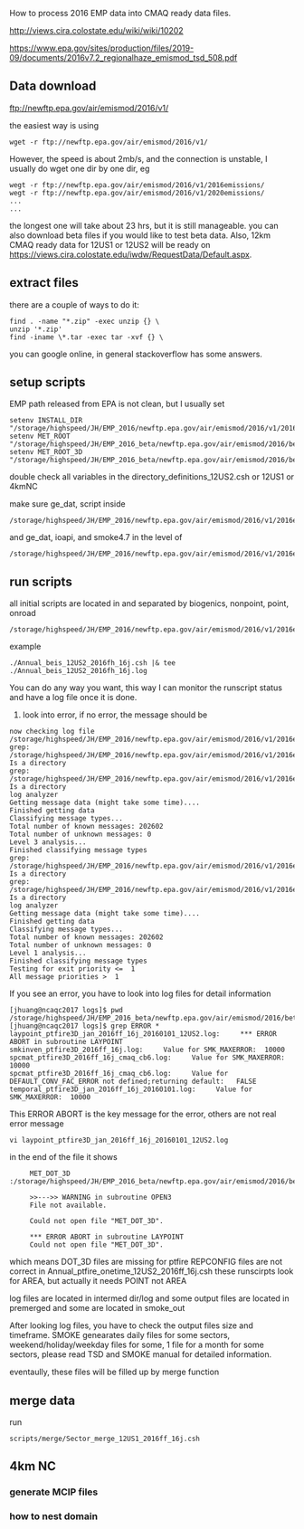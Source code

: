 How to process 2016 EMP data into CMAQ ready data files.

http://views.cira.colostate.edu/wiki/wiki/10202

https://www.epa.gov/sites/production/files/2019-09/documents/2016v7.2_regionalhaze_emismod_tsd_508.pdf

## Data download
ftp://newftp.epa.gov/air/emismod/2016/v1/

the easiest way is using 
```
wget -r ftp://newftp.epa.gov/air/emismod/2016/v1/
```

However, the speed is about 2mb/s, and the connection is unstable, I usually do wget one dir by one dir, eg
```
wegt -r ftp://newftp.epa.gov/air/emismod/2016/v1/2016emissions/
wegt -r ftp://newftp.epa.gov/air/emismod/2016/v1/2020emissions/
...
...
```
the longest one will take about 23 hrs, but it is still manageable. you can also download beta files if you would like to test beta data. Also, 12km CMAQ ready data for 12US1 or 12US2 will be ready on https://views.cira.colostate.edu/iwdw/RequestData/Default.aspx.

## extract files

there are a couple of ways to do it:
```
find . -name "*.zip" -exec unzip {} \
unzip '*.zip'
find -iname \*.tar -exec tar -xvf {} \
```
you can google online, in general stackoverflow has some answers.

## setup scripts
EMP path released from EPA is not clean, but I usually set
```
setenv INSTALL_DIR "/storage/highspeed/JH/EMP_2016/newftp.epa.gov/air/emismod/2016/v1/2016emissions"
setenv MET_ROOT "/storage/highspeed/JH/EMP_2016_beta/newftp.epa.gov/air/emismod/2016/beta/met_for_emissions/12US2"
setenv MET_ROOT_3D "/storage/highspeed/JH/EMP_2016_beta/newftp.epa.gov/air/emismod/2016/beta/met_for_emissions/12US2"
```
double check all variables in the directory_definitions_12US2.csh or 12US1 or 4kmNC

make sure ge_dat, script inside 
```
/storage/highspeed/JH/EMP_2016/newftp.epa.gov/air/emismod/2016/v1/2016emissions/2016fh_16j
```
and ge_dat, ioapi, and smoke4.7 in the level of 
```
/storage/highspeed/JH/EMP_2016/newftp.epa.gov/air/emismod/2016/v1/2016emissions
```
## run scripts
all initial scripts are located in and separated by biogenics, nonpoint, point, onroad
```
/storage/highspeed/JH/EMP_2016/newftp.epa.gov/air/emismod/2016/v1/2016emissions/2016fh_16j/scripts
```
example
```
./Annual_beis_12US2_2016fh_16j.csh |& tee ./Annual_beis_12US2_2016fh_16j.log
```
You can do any way you want, this way I can monitor the runscript status and have a log file once it is done.

1. look into error, if no error, the message should be
```
now checking log file /storage/highspeed/JH/EMP_2016/newftp.epa.gov/air/emismod/2016/v1/2016emissions/2016fh_16j/intermed/beis/logs/smkmerge_beis_2016fh_16j_20161231_12US2_cmaq_cb6.log
grep: /storage/highspeed/JH/EMP_2016/newftp.epa.gov/air/emismod/2016/v1/2016emissions/2016fh_16j/intermed/beis/logs: Is a directory
grep: /storage/highspeed/JH/EMP_2016/newftp.epa.gov/air/emismod/2016/v1/2016emissions/2016fh_16j/intermed/beis/logs: Is a directory
log analyzer
Getting message data (might take some time)....
Finished getting data
Classifying message types...
Total number of known messages: 202602
Total number of unknown messages: 0
Level 3 analysis...
Finished classifying message types
grep: /storage/highspeed/JH/EMP_2016/newftp.epa.gov/air/emismod/2016/v1/2016emissions/2016fh_16j/intermed/beis/logs: Is a directory
grep: /storage/highspeed/JH/EMP_2016/newftp.epa.gov/air/emismod/2016/v1/2016emissions/2016fh_16j/intermed/beis/logs: Is a directory
log analyzer
Getting message data (might take some time)....
Finished getting data
Classifying message types...
Total number of known messages: 202602
Total number of unknown messages: 0
Level 1 analysis...
Finished classifying message types
Testing for exit priority <=  1
All message priorities >  1
```
If you see an error, you have to look into log files for detail information 
```
[jhuang@ncaqc2017 logs]$ pwd
/storage/highspeed/JH/EMP_2016_beta/newftp.epa.gov/air/emismod/2016/beta/2016emissions/2016ff_16j/intermed/ptfire3D/logs
[jhuang@ncaqc2017 logs]$ grep ERROR *
laypoint_ptfire3D_jan_2016ff_16j_20160101_12US2.log:     *** ERROR ABORT in subroutine LAYPOINT
smkinven_ptfire3D_2016ff_16j.log:     Value for SMK_MAXERROR:  10000
spcmat_ptfire3D_2016ff_16j_cmaq_cb6.log:     Value for SMK_MAXERROR:  10000
spcmat_ptfire3D_2016ff_16j_cmaq_cb6.log:     Value for DEFAULT_CONV_FAC_ERROR not defined;returning default:   FALSE
temporal_ptfire3D_jan_2016ff_16j_20160101.log:     Value for SMK_MAXERROR:  10000
```
This ERROR ABORT is the key message for the error, others are not real error message
```
vi laypoint_ptfire3D_jan_2016ff_16j_20160101_12US2.log
```
in the end of the file it shows 
```
     MET_DOT_3D      :/storage/highspeed/JH/EMP_2016_beta/newftp.epa.gov/air/emismod/2016/beta/met_for_emissions/12US2/METDOT3D_160101

     >>--->> WARNING in subroutine OPEN3
     File not available.

     Could not open file "MET_DOT_3D".

     *** ERROR ABORT in subroutine LAYPOINT
     Could not open file "MET_DOT_3D".
```
which means DOT_3D files are missing
for ptfire REPCONFIG files are not correct in Annual_ptfire_onetime_12US2_2016ff_16j.csh
these runscirpts look for AREA, but actually it needs POINT not AREA

log files are located in intermed dir/log and some output files are located in premerged and some are located in smoke_out

After looking log files, you have to check the output files size and timeframe.
SMOKE genearates daily files for some sectors, weekend/holiday/weekday files for some, 1 file for a month for some sectors, please read TSD and SMOKE manual for detailed information.

eventaully, these files will be filled up by merge function
## merge data
run 
```
scripts/merge/Sector_merge_12US1_2016ff_16j.csh
```

## 4km NC
### generate MCIP files
### how to nest domain
